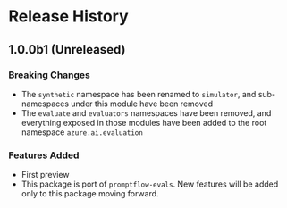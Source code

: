 # Release History

## 1.0.0b1 (Unreleased)

### Breaking Changes

- The `synthetic` namespace has been renamed to `simulator`, and sub-namespaces under this module have been removed
- The `evaluate` and `evaluators` namespaces have been removed, and everything exposed in those modules have been added to the root namespace `azure.ai.evaluation`  

### Features Added

- First preview
- This package is port of `promptflow-evals`. New features will be added only to this package moving forward.
